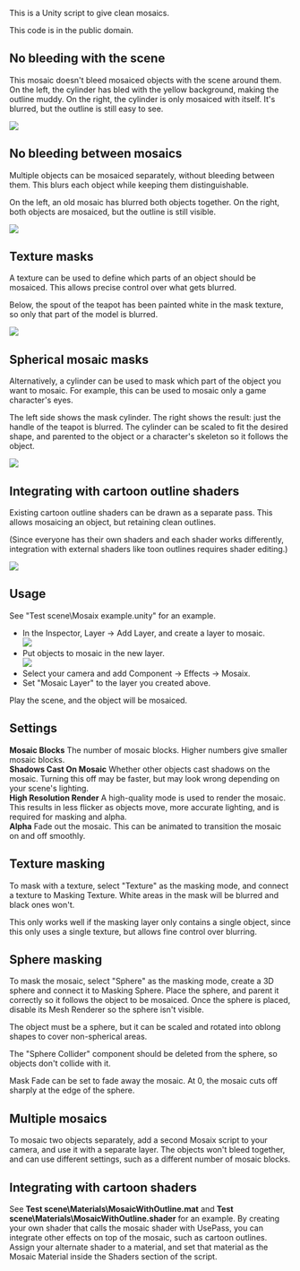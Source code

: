 This is a Unity script to give clean mosaics.

This code is in the public domain.

No bleeding with the scene
--------------------------

This mosaic doesn't bleed mosaiced objects with the scene around them.
On the left, the cylinder has bled with the yellow background, making the outline
muddy.  On the right, the cylinder is only mosaiced with itself.  It's blurred,
but the outline is still easy to see.

![](Images/no_mosaic_bleeding.png)

No bleeding between mosaics
---------------------------

Multiple objects can be mosaiced separately, without bleeding between them.
This blurs each object while keeping them distinguishable.

On the left, an old mosaic has blurred both objects together.  On the right, both
objects are mosaiced, but the outline is still visible.

![](Images/separate_mosaics.png)

Texture masks
-------------

A texture can be used to define which parts of an object should be mosaiced.
This allows precise control over what gets blurred.

Below, the spout of the teapot has been painted white in the mask texture, so
only that part of the model is blurred.

![](Images/texture_masked.png)

Spherical mosaic masks
----------------------

Alternatively, a cylinder can be used to mask which part of the object you want to mosaic.
For example, this can be used to mosaic only a game character's eyes.

The left side shows the mask cylinder.  The right shows the result: just the handle
of the teapot is blurred.  The cylinder can be scaled to fit the desired shape,
and parented to the object or a character's skeleton so it follows the object.

![](Images/sphere_masked.png)

Integrating with cartoon outline shaders
----------------------------------------

Existing cartoon outline shaders can be drawn as a separate pass.  This allows mosaicing an
object, but retaining clean outlines.

(Since everyone has their own shaders and each shader works differently, integration
with external shaders like toon outlines requires shader editing.)

![](Images/external_shaders.png)

Usage
-----

See "Test scene\Mosaix example.unity" for an example.

- In the Inspector, Layer -> Add Layer, and create a layer to mosaic.  
![](Images/Setup_AddLayer.png)
- Put objects to mosaic in the new layer.  
![](Images/Setup_PutMeshInLayer.png)
- Select your camera and add Component -> Effects -> Mosaix.
- Set "Mosaic Layer" to the layer you created above.

Play the scene, and the object will be mosaiced.

Settings
--------

**Mosaic Blocks** The number of mosaic blocks.  Higher numbers give smaller mosaic blocks.  
**Shadows Cast On Mosaic** Whether other objects cast shadows on the mosaic.  Turning this
off may be faster, but may look wrong depending on your scene's lighting.  
**High Resolution Render** A high-quality mode is used to render the mosaic.
This results in less flicker as objects move, more accurate lighting, and is required
for masking and alpha.  
**Alpha** Fade out the mosaic.  This can be animated to transition the mosaic on and off
smoothly.

Texture masking
---------------

To mask with a texture, select "Texture" as the masking mode, and connect a texture
to Masking Texture.  White areas in the mask will be blurred and black ones won't.

This only works well if the masking layer only contains a single object, since this
only uses a single texture, but allows fine control over blurring.

Sphere masking
--------------

To mask the mosaic, select "Sphere" as the masking mode, create a 3D sphere and connect
it to Masking Sphere.  Place the sphere, and parent it correctly so it follows the object
to be mosaiced.  Once the sphere is placed, disable its Mesh Renderer so the sphere isn't
visible.

The object must be a sphere, but it can be scaled and rotated into oblong shapes to cover
non-spherical areas.

The "Sphere Collider" component should be deleted from the sphere, so objects don't collide
with it.

Mask Fade can be set to fade away the mosaic.  At 0, the mosaic cuts off sharply at the
edge of the sphere.

Multiple mosaics
----------------

To mosaic two objects separately, add a second Mosaix script to your camera, and use it
with a separate layer.  The objects won't bleed together, and can use different settings,
such as a different number of mosaic blocks.

Integrating with cartoon shaders
--------------------------------

See **Test scene\Materials\MosaicWithOutline.mat** and **Test scene\Materials\MosaicWithOutline.shader**
for an example.  By creating your own shader that calls the mosaic shader with UsePass,
you can integrate other effects on top of the mosaic, such as cartoon outlines.  Assign
your alternate shader to a material, and set that material as the Mosaic Material inside
the Shaders section of the script.

